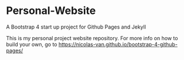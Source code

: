 # Personal-Website
A Bootstrap 4 start up project for Github Pages and Jekyll

This is my personal project website repository. 
For more info on how to build your own, go to https://nicolas-van.github.io/bootstrap-4-github-pages/
